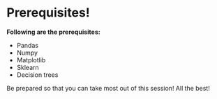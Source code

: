 # Prerequisites!

**Following are the prerequisites:**

   - Pandas
   - Numpy
   - Matplotlib
   - Sklearn
   - Decision trees

Be prepared so that you can take most out of this session!
All the best!
